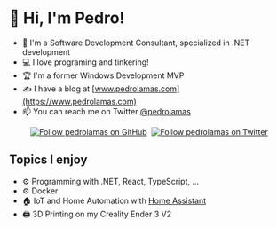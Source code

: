 # 👋 Hi, I'm Pedro!

- 👔 I'm a Software Development Consultant, specialized in .NET development
- 💻 I love programing and tinkering!
- 🏆 I'm a former Windows Development MVP
- ✍️ I have a blog at [www.pedrolamas.com](https://www.pedrolamas.com)
- 📫 You can reach me on Twitter [@pedrolamas](https://twitter.com/pedrolamas)

<div align="center">

[![Follow pedrolamas on GitHub](https://img.shields.io/github/followers/pedrolamas?label=Follow%20me%20on%20GitHub&style=social)](https://github.com/pedrolamas)&nbsp;&nbsp;[![Follow pedrolamas on Twitter](https://img.shields.io/twitter/follow/pedrolamas?label=Follow%20me%20on%20Twitter&style=social)](https://twitter.com/pedrolamas)

</div>

## Topics I enjoy

- ⚙️ Programming with .NET, React, TypeScript, ...
- ⚙️ Docker
- 🏠 IoT and Home Automation with [Home Assistant](https://www.home-assistant.io)
- 🖨️ 3D Printing on my Creality Ender 3 V2
